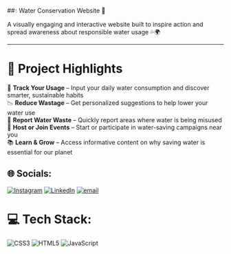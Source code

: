 ##💧 Water Conservation Website 🌱

A visually engaging and interactive website built to inspire action and spread awareness about responsible water usage 💦🌍

---

# 🌟 Project Highlights

🚰 **Track Your Usage** – Input your daily water consumption and discover smarter, sustainable habits  
📉 **Reduce Wastage** – Get personalized suggestions to help lower your water use  
📢 **Report Water Waste** – Quickly report areas where water is being misused  
🎉 **Host or Join Events** – Start or participate in water-saving campaigns near you  
📚 **Learn & Grow** – Access informative content on why saving water is essential for our planet


## 🌐 Socials:
[![Instagram](https://img.shields.io/badge/Instagram-%23E4405F.svg?logo=Instagram&logoColor=white)](https://instagram.com/raziba_aziz) [![LinkedIn](https://img.shields.io/badge/LinkedIn-%230077B5.svg?logo=linkedin&logoColor=white)](https://linkedin.com/in/www.linkedin.com/in/raziba-aziz-651096328) [![email](https://img.shields.io/badge/Email-D14836?logo=gmail&logoColor=white)](mailto:razibaaziz04@gmail.com) 

# 💻 Tech Stack:
![CSS3](https://img.shields.io/badge/css3-%231572B6.svg?style=for-the-badge&logo=css3&logoColor=white) ![HTML5](https://img.shields.io/badge/html5-%23E34F26.svg?style=for-the-badge&logo=html5&logoColor=white) ![JavaScript](https://img.shields.io/badge/javascript-%23323330.svg?style=for-the-badge&logo=javascript&logoColor=%23F7DF1E)

<!-- Proudly created with GPRM ( https://gprm.itsvg.in ) -->
